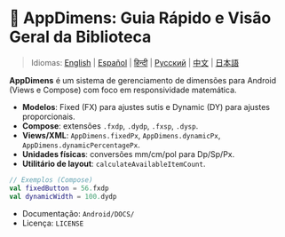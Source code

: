 # 🚀 AppDimens: Guia Rápido e Visão Geral da Biblioteca

> Idiomas: [English](../../../../Android/appdimens_all/README.md) | [Español](../../es/Android/appdimens_all/README.md) | [हिन्दी](../../hi/Android/appdimens_all/README.md) | [Русский](../../ru/Android/appdimens_all/README.md) | [中文](../../zh/Android/appdimens_all/README.md) | [日本語](../../ja/Android/appdimens_all/README.md)

**AppDimens** é um sistema de gerenciamento de dimensões para Android (Views e Compose) com foco em responsividade matemática.

- **Modelos**: Fixed (FX) para ajustes sutis e Dynamic (DY) para ajustes proporcionais.
- **Compose**: extensões `.fxdp`, `.dydp`, `.fxsp`, `.dysp`.
- **Views/XML**: `AppDimens.fixedPx`, `AppDimens.dynamicPx`, `AppDimens.dynamicPercentagePx`.
- **Unidades físicas**: conversões mm/cm/pol para Dp/Sp/Px.
- **Utilitário de layout**: `calculateAvailableItemCount`.

```kotlin
// Exemplos (Compose)
val fixedButton = 56.fxdp
val dynamicWidth = 100.dydp
```

- Documentação: `Android/DOCS/`
- Licença: `LICENSE`
